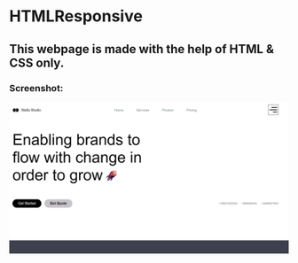 # HTMLResponsive
## This webpage is made with the help of HTML &amp; CSS only.

### Screenshot:

![](images/main.png)
